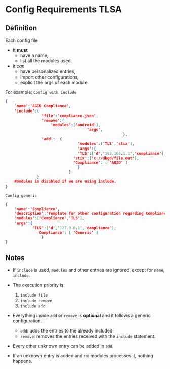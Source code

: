 # Config Requirements TLSA

## Definition

Each config file

* It **must**
  * have a name,
  * list all the modules used.
* it *can*
  * have personalized entries,
  * import other configurations,
  * explicit the args of each module.

For example: `Config with include`

````json
{
    'name':'AGID Compliance',
    'include':{
        		'file':'compliance.json',
        		'remove':{
					'modules':['android'],
                    			    'args',
                                                    },
        		'add':	{
                    			'modules':['TLS','stix'],
                    			'args':{
 								'TLS':['d','192.168.1.1','compliance'],
        					  'stix':['c://dkgd/file.out'],
        					  'Compliance': [ 'AGID' ]
                				}
                			}
              }
    #modules is disabled if we are using include.
}
````

`Config generic`

```json
{
    'name':'Compliance',
    'description':'Template for other configuration regarding Compliances',
    'modules':['Compliance','TLS'],
    'args':{	
        	'TLS':['d','127.0.0.1','compliance'],
        	  'Compliance': [ 'Generic' ]
                }
}
```



## Notes

* If `include` is used, `modules` and other entries are ignored, except for `name`, `include`.

* The execution priority is:

  1. `include file`
  2. `include remove`
  3. `include add`
  
* Everything inside `add` or `remove` is **optional** and it follows a generic configuration.

  * `add`: adds the entries to the already included;
  * `remove`: removes the entries received with the `include` statement.

* Every other unknown entry can be added in `add`.

* If an unknown entry is added and no modules processes it, nothing happens.